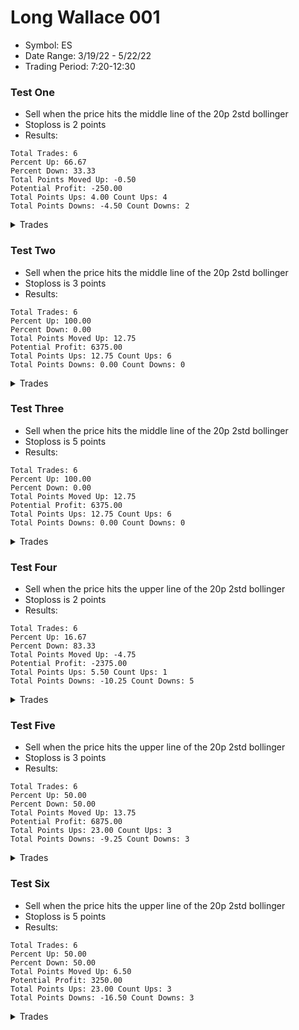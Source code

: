 # Long Wallace 001 
- Symbol: ES
- Date Range: 3/19/22 - 5/22/22
- Trading Period: 7:20-12:30

### Test One
* Sell when the price hits the middle line of the 20p 2std bollinger
* Stoploss is 2 points
* Results:
```
Total Trades: 6
Percent Up: 66.67
Percent Down: 33.33
Total Points Moved Up: -0.50
Potential Profit: -250.00
Total Points Ups: 4.00 Count Ups: 4
Total Points Downs: -4.50 Count Downs: 2
```

<details><summary>Trades</summary>

<code>In: 2022-04-07 09:52:00		Out: 2022-04-07 09:52:55		Total Move Up: 1.00</code> <br />
<code>In: 2022-04-22 10:44:00		Out: 2022-04-22 10:44:35		Total Move Up: 1.25</code> <br />
<code>In: 2022-04-29 08:15:00		Out: 2022-04-29 08:15:15		Total Move Up: -2.25</code> <br />
<code>In: 2022-05-02 11:46:00		Out: 2022-05-02 11:46:10		Total Move Up: 0.75</code> <br />
<code>In: 2022-05-17 11:25:00		Out: 2022-05-17 11:25:35		Total Move Up: -2.25</code> <br />
<code>In: 2022-05-25 10:15:00		Out: 2022-05-25 10:15:20		Total Move Up: 1.00</code> <br />


</details>

### Test Two
* Sell when the price hits the middle line of the 20p 2std bollinger
* Stoploss is 3 points
* Results:
```
Total Trades: 6
Percent Up: 100.00
Percent Down: 0.00
Total Points Moved Up: 12.75
Potential Profit: 6375.00
Total Points Ups: 12.75 Count Ups: 6
Total Points Downs: 0.00 Count Downs: 0
```

<details><summary>Trades</summary>

<code>In: 2022-04-07 09:52:00		Out: 2022-04-07 09:52:55		Total Move Up: 1.00</code> <br />
<code>In: 2022-04-22 10:44:00		Out: 2022-04-22 10:44:35		Total Move Up: 1.25</code> <br />
<code>In: 2022-04-29 08:15:00		Out: 2022-04-29 08:17:30		Total Move Up: 1.00</code> <br />
<code>In: 2022-05-02 11:46:00		Out: 2022-05-02 11:46:10		Total Move Up: 0.75</code> <br />
<code>In: 2022-05-17 11:25:00		Out: 2022-05-17 11:27:25		Total Move Up: 7.75</code> <br />
<code>In: 2022-05-25 10:15:00		Out: 2022-05-25 10:15:20		Total Move Up: 1.00</code> <br />


</details>

### Test Three
* Sell when the price hits the middle line of the 20p 2std bollinger
* Stoploss is 5 points
* Results:
```
Total Trades: 6
Percent Up: 100.00
Percent Down: 0.00
Total Points Moved Up: 12.75
Potential Profit: 6375.00
Total Points Ups: 12.75 Count Ups: 6
Total Points Downs: 0.00 Count Downs: 0
```

<details><summary>Trades</summary>

<code>In: 2022-04-07 09:52:00		Out: 2022-04-07 09:52:55		Total Move Up: 1.00</code> <br />
<code>In: 2022-04-22 10:44:00		Out: 2022-04-22 10:44:35		Total Move Up: 1.25</code> <br />
<code>In: 2022-04-29 08:15:00		Out: 2022-04-29 08:17:30		Total Move Up: 1.00</code> <br />
<code>In: 2022-05-02 11:46:00		Out: 2022-05-02 11:46:10		Total Move Up: 0.75</code> <br />
<code>In: 2022-05-17 11:25:00		Out: 2022-05-17 11:27:25		Total Move Up: 7.75</code> <br />
<code>In: 2022-05-25 10:15:00		Out: 2022-05-25 10:15:20		Total Move Up: 1.00</code> <br />


</details>

### Test Four
* Sell when the price hits the upper line of the 20p 2std bollinger
* Stoploss is 2 points
* Results:
```
Total Trades: 6
Percent Up: 16.67
Percent Down: 83.33
Total Points Moved Up: -4.75
Potential Profit: -2375.00
Total Points Ups: 5.50 Count Ups: 1
Total Points Downs: -10.25 Count Downs: 5
```

<details><summary>Trades</summary>

<code>In: 2022-04-07 09:52:00		Out: 2022-04-07 10:02:15		Total Move Up: 5.50</code> <br />
<code>In: 2022-04-22 10:44:00		Out: 2022-04-22 10:50:15		Total Move Up: -2.00</code> <br />
<code>In: 2022-04-29 08:15:00		Out: 2022-04-29 08:15:15		Total Move Up: -2.25</code> <br />
<code>In: 2022-05-02 11:46:00		Out: 2022-05-02 11:46:30		Total Move Up: -2.00</code> <br />
<code>In: 2022-05-17 11:25:00		Out: 2022-05-17 11:25:35		Total Move Up: -2.25</code> <br />
<code>In: 2022-05-25 10:15:00		Out: 2022-05-25 10:24:10		Total Move Up: -1.75</code> <br />


</details>

### Test Five
* Sell when the price hits the upper line of the 20p 2std bollinger
* Stoploss is 3 points
* Results:
```
Total Trades: 6
Percent Up: 50.00
Percent Down: 50.00
Total Points Moved Up: 13.75
Potential Profit: 6875.00
Total Points Ups: 23.00 Count Ups: 3
Total Points Downs: -9.25 Count Downs: 3
```

<details><summary>Trades</summary>

<code>In: 2022-04-07 09:52:00		Out: 2022-04-07 10:02:15		Total Move Up: 5.50</code> <br />
<code>In: 2022-04-22 10:44:00		Out: 2022-04-22 10:50:25		Total Move Up: -3.00</code> <br />
<code>In: 2022-04-29 08:15:00		Out: 2022-04-29 08:30:45		Total Move Up: 10.50</code> <br />
<code>In: 2022-05-02 11:46:00		Out: 2022-05-02 11:46:50		Total Move Up: -3.00</code> <br />
<code>In: 2022-05-17 11:25:00		Out: 2022-05-17 11:34:35		Total Move Up: -3.25</code> <br />
<code>In: 2022-05-25 10:15:00		Out: 2022-05-25 10:29:45		Total Move Up: 7.00</code> <br />


</details>

### Test Six
* Sell when the price hits the upper line of the 20p 2std bollinger
* Stoploss is 5 points
* Results:
```
Total Trades: 6
Percent Up: 50.00
Percent Down: 50.00
Total Points Moved Up: 6.50
Potential Profit: 3250.00
Total Points Ups: 23.00 Count Ups: 3
Total Points Downs: -16.50 Count Downs: 3
```

<details><summary>Trades</summary>

<code>In: 2022-04-07 09:52:00		Out: 2022-04-07 10:02:15		Total Move Up: 5.50</code> <br />
<code>In: 2022-04-22 10:44:00		Out: 2022-04-22 10:53:10		Total Move Up: -5.25</code> <br />
<code>In: 2022-04-29 08:15:00		Out: 2022-04-29 08:30:45		Total Move Up: 10.50</code> <br />
<code>In: 2022-05-02 11:46:00		Out: 2022-05-02 11:50:55		Total Move Up: -5.50</code> <br />
<code>In: 2022-05-17 11:25:00		Out: 2022-05-17 11:35:05		Total Move Up: -5.75</code> <br />
<code>In: 2022-05-25 10:15:00		Out: 2022-05-25 10:29:45		Total Move Up: 7.00</code> <br />


</details>
